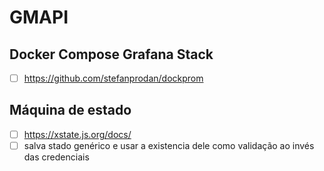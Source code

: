 # GMAPI

## Docker Compose Grafana Stack
- [ ] https://github.com/stefanprodan/dockprom

## Máquina de estado
- [ ] https://xstate.js.org/docs/
- [ ] salva stado genérico e usar a existencia dele como validação ao invés das credenciais